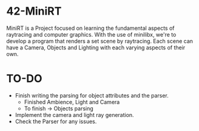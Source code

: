 # 42-MiniRT

MiniRT is a Project focused on learning the fundamental aspects of raytracing and computer graphics.
With the use of minilibx, we're to develop a program that renders a set scene by raytracing.
Each scene can have a Camera, Objects and Lighting with each varying aspects of their own.

# TO-DO
*	Finish writing the parsing for object attributes and the parser.
	*	Finished Ambience, Light and Camera
	*	To finish -> Objects parsing
*	Implement the camera and light ray generation.
*	Check the Parser for any issues.
